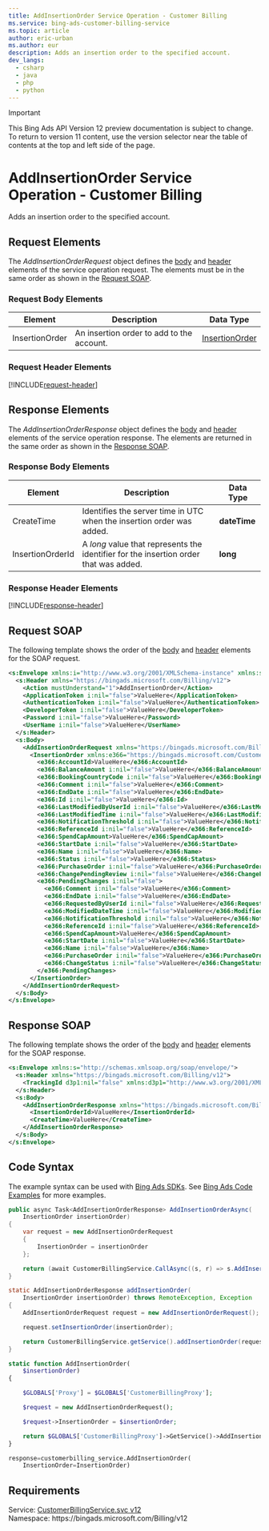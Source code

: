 ```yaml
---
title: AddInsertionOrder Service Operation - Customer Billing
ms.service: bing-ads-customer-billing-service
ms.topic: article
author: eric-urban
ms.author: eur
description: Adds an insertion order to the specified account.
dev_langs: 
  - csharp
  - java
  - php
  - python
---
```

> [!IMPORTANT]
> This Bing Ads API Version 12 preview documentation is subject to change. To return to version 11 content, use the version selector near the table of contents at the top and left side of the page.

# AddInsertionOrder Service Operation - Customer Billing
Adds an insertion order to the specified account.

## <a name="request"></a>Request Elements
The *AddInsertionOrderRequest* object defines the [body](#request-body) and [header](#request-header) elements of the service operation request. The elements must be in the same order as shown in the [Request SOAP](#request-soap). 

### <a name="request-body"></a>Request Body Elements

|Element|Description|Data Type|
|-----------|---------------|-------------|
|<a name="insertionorder"></a>InsertionOrder|An insertion order to add to the account.|[InsertionOrder](insertionorder.md)|

### <a name="request-header"></a>Request Header Elements
[!INCLUDE[request-header](./includes/request-header.md)]

## <a name="response"></a>Response Elements
The *AddInsertionOrderResponse* object defines the [body](#response-body) and [header](#response-header) elements of the service operation response. The elements are returned in the same order as shown in the [Response SOAP](#response-soap).

### <a name="response-body"></a>Response Body Elements

|Element|Description|Data Type|
|-----------|---------------|-------------|
|<a name="createtime"></a>CreateTime|Identifies the server time in UTC when the insertion order was added.|**dateTime**|
|<a name="insertionorderid"></a>InsertionOrderId|A *long* value that represents the identifier for the insertion order that was added.|**long**|

### <a name="response-header"></a>Response Header Elements
[!INCLUDE[response-header](./includes/response-header.md)]

## <a name="request-soap"></a>Request SOAP
The following template shows the order of the [body](#request-body) and [header](#request-header) elements for the SOAP request.

```xml
<s:Envelope xmlns:i="http://www.w3.org/2001/XMLSchema-instance" xmlns:s="http://schemas.xmlsoap.org/soap/envelope/">
  <s:Header xmlns="https://bingads.microsoft.com/Billing/v12">
    <Action mustUnderstand="1">AddInsertionOrder</Action>
    <ApplicationToken i:nil="false">ValueHere</ApplicationToken>
    <AuthenticationToken i:nil="false">ValueHere</AuthenticationToken>
    <DeveloperToken i:nil="false">ValueHere</DeveloperToken>
    <Password i:nil="false">ValueHere</Password>
    <UserName i:nil="false">ValueHere</UserName>
  </s:Header>
  <s:Body>
    <AddInsertionOrderRequest xmlns="https://bingads.microsoft.com/Billing/v12">
      <InsertionOrder xmlns:e366="https://bingads.microsoft.com/Customer/v12/Entities" i:nil="false">
        <e366:AccountId>ValueHere</e366:AccountId>
        <e366:BalanceAmount i:nil="false">ValueHere</e366:BalanceAmount>
        <e366:BookingCountryCode i:nil="false">ValueHere</e366:BookingCountryCode>
        <e366:Comment i:nil="false">ValueHere</e366:Comment>
        <e366:EndDate i:nil="false">ValueHere</e366:EndDate>
        <e366:Id i:nil="false">ValueHere</e366:Id>
        <e366:LastModifiedByUserId i:nil="false">ValueHere</e366:LastModifiedByUserId>
        <e366:LastModifiedTime i:nil="false">ValueHere</e366:LastModifiedTime>
        <e366:NotificationThreshold i:nil="false">ValueHere</e366:NotificationThreshold>
        <e366:ReferenceId i:nil="false">ValueHere</e366:ReferenceId>
        <e366:SpendCapAmount>ValueHere</e366:SpendCapAmount>
        <e366:StartDate i:nil="false">ValueHere</e366:StartDate>
        <e366:Name i:nil="false">ValueHere</e366:Name>
        <e366:Status i:nil="false">ValueHere</e366:Status>
        <e366:PurchaseOrder i:nil="false">ValueHere</e366:PurchaseOrder>
        <e366:ChangePendingReview i:nil="false">ValueHere</e366:ChangePendingReview>
        <e366:PendingChanges i:nil="false">
          <e366:Comment i:nil="false">ValueHere</e366:Comment>
          <e366:EndDate i:nil="false">ValueHere</e366:EndDate>
          <e366:RequestedByUserId i:nil="false">ValueHere</e366:RequestedByUserId>
          <e366:ModifiedDateTime i:nil="false">ValueHere</e366:ModifiedDateTime>
          <e366:NotificationThreshold i:nil="false">ValueHere</e366:NotificationThreshold>
          <e366:ReferenceId i:nil="false">ValueHere</e366:ReferenceId>
          <e366:SpendCapAmount>ValueHere</e366:SpendCapAmount>
          <e366:StartDate i:nil="false">ValueHere</e366:StartDate>
          <e366:Name i:nil="false">ValueHere</e366:Name>
          <e366:PurchaseOrder i:nil="false">ValueHere</e366:PurchaseOrder>
          <e366:ChangeStatus i:nil="false">ValueHere</e366:ChangeStatus>
        </e366:PendingChanges>
      </InsertionOrder>
    </AddInsertionOrderRequest>
  </s:Body>
</s:Envelope>
```

## <a name="response-soap"></a>Response SOAP
The following template shows the order of the [body](#response-body) and [header](#response-header) elements for the SOAP response.

```xml
<s:Envelope xmlns:s="http://schemas.xmlsoap.org/soap/envelope/">
  <s:Header xmlns="https://bingads.microsoft.com/Billing/v12">
    <TrackingId d3p1:nil="false" xmlns:d3p1="http://www.w3.org/2001/XMLSchema-instance">ValueHere</TrackingId>
  </s:Header>
  <s:Body>
    <AddInsertionOrderResponse xmlns="https://bingads.microsoft.com/Billing/v12">
      <InsertionOrderId>ValueHere</InsertionOrderId>
      <CreateTime>ValueHere</CreateTime>
    </AddInsertionOrderResponse>
  </s:Body>
</s:Envelope>
```

## <a name="example"></a>Code Syntax
The example syntax can be used with [Bing Ads SDKs](../guides/client-libraries.md). See [Bing Ads Code Examples](../guides/code-examples.md) for more examples.
```csharp
public async Task<AddInsertionOrderResponse> AddInsertionOrderAsync(
	InsertionOrder insertionOrder)
{
	var request = new AddInsertionOrderRequest
	{
		InsertionOrder = insertionOrder
	};

	return (await CustomerBillingService.CallAsync((s, r) => s.AddInsertionOrderAsync(r), request));
}
```
```java
static AddInsertionOrderResponse addInsertionOrder(
	InsertionOrder insertionOrder) throws RemoteException, Exception
{
	AddInsertionOrderRequest request = new AddInsertionOrderRequest();

	request.setInsertionOrder(insertionOrder);

	return CustomerBillingService.getService().addInsertionOrder(request);
}
```
```php
static function AddInsertionOrder(
	$insertionOrder)
{

	$GLOBALS['Proxy'] = $GLOBALS['CustomerBillingProxy'];

	$request = new AddInsertionOrderRequest();

	$request->InsertionOrder = $insertionOrder;

	return $GLOBALS['CustomerBillingProxy']->GetService()->AddInsertionOrder($request);
}
```
```python
response=customerbilling_service.AddInsertionOrder(
	InsertionOrder=InsertionOrder)
```

## Requirements
Service: [CustomerBillingService.svc v12](https://clientcenter.api.bingads.microsoft.com/Api/Billing/v12/CustomerBillingService.svc)  
Namespace: https\://bingads.microsoft.com/Billing/v12  

